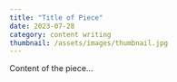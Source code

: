 ```yaml
---
title: "Title of Piece"
date: 2023-07-28
category: content writing
thumbnail: /assets/images/thumbnail.jpg
---
```


Content of the piece...